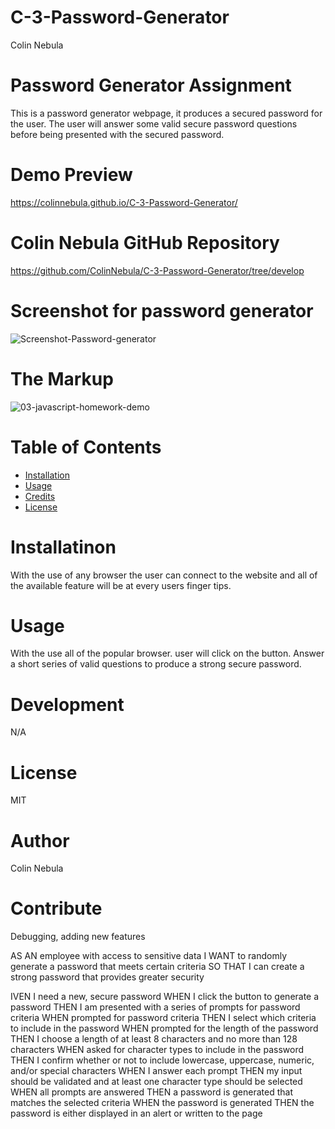 # C-3-Password-Generator
Colin Nebula 

# Password Generator Assignment

This is a password generator webpage, it produces a secured password for the user. The user will answer some valid secure password questions before being presented with the secured password. 

# Demo Preview 
https://colinnebula.github.io/C-3-Password-Generator/

# Colin Nebula GitHub Repository
https://github.com/ColinNebula/C-3-Password-Generator/tree/develop

# Screenshot for password generator
![Screenshot-Password-generator](https://user-images.githubusercontent.com/57843842/125207185-e44a3500-e258-11eb-8e2f-5f19a632441a.png)

# The Markup
![03-javascript-homework-demo](https://user-images.githubusercontent.com/57843842/125207867-0a71d400-e25d-11eb-81b8-77301175ea2e.png)

# Table of Contents

* [Installation](#installation)
* [Usage](#usage)
* [Credits](#credits)
* [License](#license)


# Installatinon 
With the use of any browser the user can connect to the website and all of the available feature will be at every users finger tips.

# Usage 
With the use all of the popular browser. user will click on the button.
Answer a short series of valid questions to produce a strong secure password.

# Development 
N/A

# License 
MIT

# Author
Colin Nebula

# Contribute
Debugging, adding new features

AS AN employee with access to sensitive data
I WANT to randomly generate a password that meets certain criteria
SO THAT I can create a strong password that provides greater security

IVEN I need a new, secure password
WHEN I click the button to generate a password
THEN I am presented with a series of prompts for password criteria
WHEN prompted for password criteria
THEN I select which criteria to include in the password
WHEN prompted for the length of the password
THEN I choose a length of at least 8 characters and no more than 128 characters
WHEN asked for character types to include in the password
THEN I confirm whether or not to include lowercase, uppercase, numeric, and/or special characters
WHEN I answer each prompt
THEN my input should be validated and at least one character type should be selected
WHEN all prompts are answered
THEN a password is generated that matches the selected criteria
WHEN the password is generated
THEN the password is either displayed in an alert or written to the page
